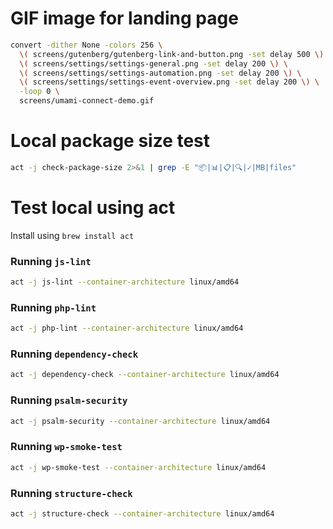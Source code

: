 # GIF image for landing page
```bash
convert -dither None -colors 256 \
  \( screens/gutenberg/gutenberg-link-and-button.png -set delay 500 \) \
  \( screens/settings/settings-general.png -set delay 200 \) \
  \( screens/settings/settings-automation.png -set delay 200 \) \
  \( screens/settings/settings-event-overview.png -set delay 200 \) \
  -loop 0 \
  screens/umami-connect-demo.gif
```


# Local package size test
```bash
act -j check-package-size 2>&1 | grep -E "📦|📊|📋|🔍|✓|MB|files"
```



# Test local using act
Install using `brew install act`

### Running `js-lint`
```bash
act -j js-lint --container-architecture linux/amd64
```

### Running `php-lint`
```bash
act -j php-lint --container-architecture linux/amd64
``` 

### Running `dependency-check`
```bash
act -j dependency-check --container-architecture linux/amd64
```

### Running `psalm-security`
```bash
act -j psalm-security --container-architecture linux/amd64
```

### Running `wp-smoke-test`
```bash
act -j wp-smoke-test --container-architecture linux/amd64
```

### Running `structure-check`
```bash
act -j structure-check --container-architecture linux/amd64
```
